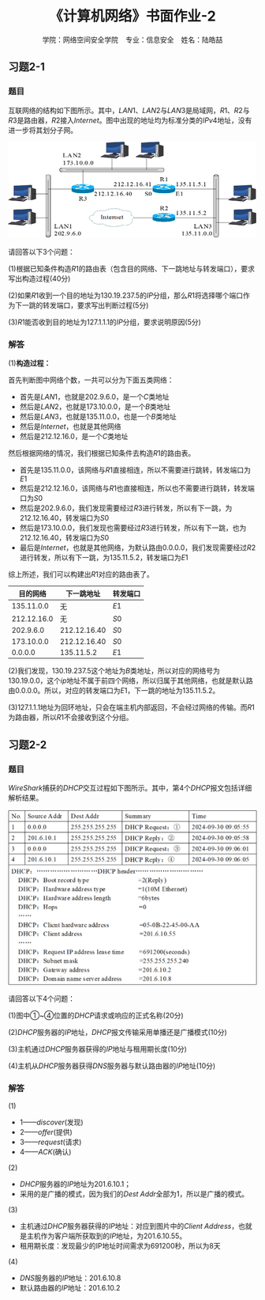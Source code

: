 # <center>《计算机网络》书面作业-2</center>

<center>学院：网络空间安全学院   &ensp; 专业：信息安全  &ensp;  姓名：陆皓喆</center>

## 习题2-1

### 题目

互联网络的结构如下图所示。其中，$LAN1$、$LAN2$与$LAN3$是局域网，$R1$、$R2$与$R3$是路由器，$R2$接入$Internet$。图中出现的地址均为标准分类的$IPv4$地址，没有进一步将其划分子网。

<img src=".\pic\image-20241222203400322.png" alt="image-20241222203400322" style="zoom: 67%;" />

请回答以下$3$个问题：

$(1)$根据已知条件构造$R1$的路由表（包含目的网络、下一跳地址与转发端口），要求写出构造过程$(40$分$)$

$(2)$如果$R1$收到一个目的地址为$130.19.237.5$的$IP$分组，那么$R1$将选择哪个端口作为下一跳的转发端口，要求写出判断过程$(5$分$)$

$(3)$$R1$能否收到目的地址为$127.1.1.1$的$IP$分组，要求说明原因$(5$分$)$



### 解答

$(1)$**构造过程：**

首先判断图中网络个数，一共可以分为下面五类网络：

- 首先是$LAN1$，也就是$202.9.6.0$，是一个$C$类地址
- 然后是$LAN2$，也就是$173.10.0.0$，是一个$B$类地址
- 然后是$LAN3$，也就是$135.11.0.0$，也是一个$B$类地址
- 然后是$Internet$，也就是其他网络
- 然后是$212.12.16.0$，是一个$C$类地址

然后根据网络的情况，我们根据已知条件去构造$R1$的路由表。

- 首先是$135.11.0.0$，该网络与$R1$直接相连，所以不需要进行跳转，转发端口为$E1$
- 然后是$212.12.16.0$，该网络与$R1$也直接相连，所以也不需要进行跳转，转发端口为$S0$
- 然后是$202.9.6.0$，我们发现需要经过$R3$进行转发，所以有下一跳，为$212.12.16.40$，转发端口为$S0$
- 然后是$173.10.0.0$，我们发现也需要经过$R3$进行转发，所以有下一跳，也为$212.12.16.40$，转发端口为$S0$
- 最后是$Internet$，也就是其他网络，为默认路由$0.0.0.0$，我们发现需要经过$R2$进行转发，所以有下一跳，为$135.11.5.2$，转发端口为$E1$

综上所述，我们可以构建出$R1$对应的路由表了。

| 目的网络      | 下一跳地址     | 转发端口 |
| ------------- | -------------- | -------- |
| $135.11.0.0$  | 无             | $E1$     |
| $212.12.16.0$ | 无             | $S0$     |
| $202.9.6.0$   | $212.12.16.40$ | $S0$     |
| $173.10.0.0$  | $212.12.16.40$ | $S0$     |
| $0.0.0.0$     | $135.11.5.2$   | $E1$     |

$(2)$我们发现，$130.19.237.5$这个地址为$B$类地址，所以对应的网络号为$130.19.0.0$，这个$ip$地址不属于前四个网络，所以归属于其他网络，也就是默认路由$0.0.0.0$。所以，对应的转发端口为$E1$，下一跳的地址为$135.11.5.2$。

$(3)$$127.1.1.1$地址为回环地址，只会在端主机内部返回，不会经过网络的传输。而$R1$为路由器，所以$R1$不会接收到这个分组。



## 习题2-2

### 题目

$WireShark$捕获的$DHCP$交互过程如下图所示。其中，第$4$个$DHCP$报文包括详细解析结果。

<img src=".\pic\image-20241222203442145.png" alt="image-20241222203442145" style="zoom:50%;" />

请回答以下$4$个问题：

$(1)$图中$①$~$④$位置的$DHCP$请求或响应的正式名称$(20$分$)$

$(2)$$DHCP$服务器的$IP$地址，$DHCP$报文传输采用单播还是广播模式$(10$分$)$

$(3)$主机通过$DHCP$服务器获得的$IP$地址与租用期长度$(10$分$)$

$(4)$主机从$DHCP$服务器获得$DNS$服务器与默认路由器的$IP$地址$(10$分$)$



### 解答

$(1)$

- $1$——$discover$(发现)
- $2$——$offer$(提供)
- $3$——$request$(请求)
- $4$——$ACK$(确认)

$(2)$

- $DHCP$服务器的$IP$地址为$201.6.10.1$；
- 采用的是广播的模式，因为我们的$Dest\; Addr$全部为$1$，所以是广播的模式。

$(3)$

- 主机通过$DHCP$服务器获得的$IP$地址：对应到图片中的$Client\; Address$，也就是主机作为客户端所获取到的$IP$地址，为$201.6.10.55$。
- 租用期长度：发现最少的IP地址时间需求为$691200$秒，所以为$8$天

$(4)$

- $DNS$服务器的$IP$地址：$201.6.10.8$
- 默认路由器的$IP$地址：$201.6.10.2$